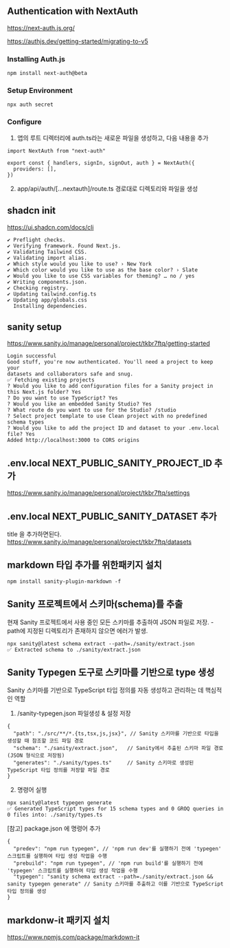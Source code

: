 ## Authentication with NextAuth

https://next-auth.js.org/

https://authjs.dev/getting-started/migrating-to-v5

### Installing Auth.js

```
npm install next-auth@beta
```

### Setup Environment

```
npx auth secret
```

### Configure

1. 앱의 루트 디렉터리에 auth.ts라는 새로운 파일을 생성하고, 다음 내용을 추가

```
import NextAuth from "next-auth"

export const { handlers, signIn, signOut, auth } = NextAuth({
  providers: [],
})
```

2. app/api/auth/[...nextauth]/route.ts 경로대로 디렉토리와 파일을 생성

## shadcn init

https://ui.shadcn.com/docs/cli

```
✔ Preflight checks.
✔ Verifying framework. Found Next.js.
✔ Validating Tailwind CSS.
✔ Validating import alias.
✔ Which style would you like to use? › New York
✔ Which color would you like to use as the base color? › Slate
✔ Would you like to use CSS variables for theming? … no / yes
✔ Writing components.json.
✔ Checking registry.
✔ Updating tailwind.config.ts
✔ Updating app/globals.css
  Installing dependencies.
```

## sanity setup

https://www.sanity.io/manage/personal/project/tkbr7ftq/getting-started

```
Login successful
Good stuff, you're now authenticated. You'll need a project to keep your
datasets and collaborators safe and snug.
✅ Fetching existing projects
? Would you like to add configuration files for a Sanity project in this Next.js folder? Yes
? Do you want to use TypeScript? Yes
? Would you like an embedded Sanity Studio? Yes
? What route do you want to use for the Studio? /studio
? Select project template to use Clean project with no predefined schema types
? Would you like to add the project ID and dataset to your .env.local file? Yes
Added http://localhost:3000 to CORS origins
```

## .env.local NEXT_PUBLIC_SANITY_PROJECT_ID 추가

https://www.sanity.io/manage/personal/project/tkbr7ftq/settings

## .env.local NEXT_PUBLIC_SANITY_DATASET 추가

title 을 추가하면된다.
https://www.sanity.io/manage/personal/project/tkbr7ftq/datasets

## markdown 타입 추가를 위한패키지 설치

```
npm install sanity-plugin-markdown -f
```

## Sanity 프로젝트에서 스키마(schema)를 추출

현재 Sanity 프로젝트에서 사용 중인 모든 스키마를 추출하여 JSON 파일로 저장.
-path에 지정된 디렉토리가 존재하지 않으면 에러가 발생.

```
npx sanity@latest schema extract --path=./sanity/extract.json
✅ Extracted schema to ./sanity/extract.json
```

## Sanity Typegen 도구로 스키마를 기반으로 type 생성

Sanity 스키마를 기반으로 TypeScript 타입 정의를 자동 생성하고 관리하는 데 핵심적인 역할

1. /sanity-typegen.json 파일생성 & 설정 저장

```
{
  "path": "./src/**/*.{ts,tsx,js,jsx}", // Sanity 스키마를 기반으로 타입을 생성할 때 참조할 코드 파일 경로
  "schema": "./sanity/extract.json",   // Sanity에서 추출된 스키마 파일 경로 (JSON 형식으로 저장됨)
  "generates": "./sanity/types.ts"     // Sanity 스키마로 생성된 TypeScript 타입 정의를 저장할 파일 경로
}
```

2. 명령어 실행

```
npx sanity@latest typegen generate
✅ Generated TypeScript types for 15 schema types and 0 GROQ queries in 0 files into: ./sanity/types.ts
```

[참고] package.json 에 명령어 추가

```
{
  "predev": "npm run typegen", // 'npm run dev'를 실행하기 전에 'typegen' 스크립트를 실행하여 타입 생성 작업을 수행
  "prebuild": "npm run typegen", // 'npm run build'를 실행하기 전에 'typegen' 스크립트를 실행하여 타입 생성 작업을 수행
  "typegen": "sanity schema extract --path=./sanity/extract.json && sanity typegen generate" // Sanity 스키마를 추출하고 이를 기반으로 TypeScript 타입 정의를 생성
}

```

## markdonw-it 패키지 설치

https://www.npmjs.com/package/markdown-it
